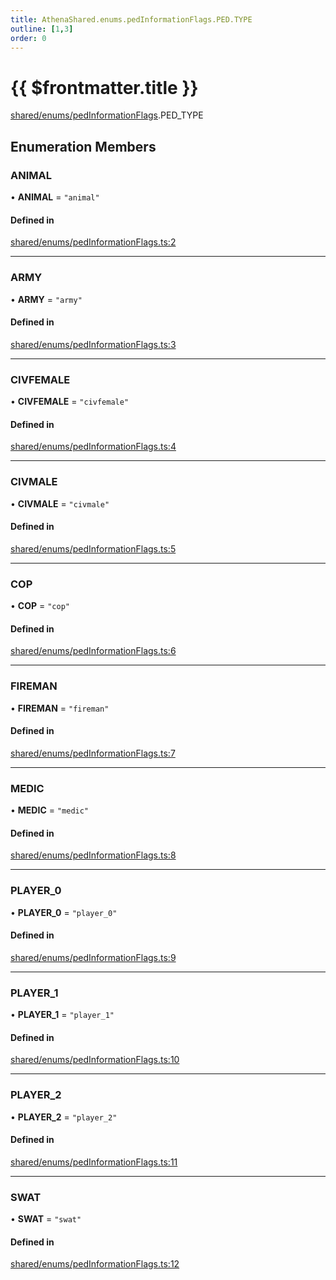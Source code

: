 ```yaml
---
title: AthenaShared.enums.pedInformationFlags.PED.TYPE
outline: [1,3]
order: 0
---
```


# {{ $frontmatter.title }}


[shared/enums/pedInformationFlags](../modules/shared_enums_pedInformationFlags.md).PED_TYPE

## Enumeration Members

### ANIMAL

• **ANIMAL** = ``"animal"``

#### Defined in

[shared/enums/pedInformationFlags.ts:2](https://github.com/Stuyk/altv-athena/blob/6d21f39/src/core/shared/enums/pedInformationFlags.ts#L2)

___

### ARMY

• **ARMY** = ``"army"``

#### Defined in

[shared/enums/pedInformationFlags.ts:3](https://github.com/Stuyk/altv-athena/blob/6d21f39/src/core/shared/enums/pedInformationFlags.ts#L3)

___

### CIVFEMALE

• **CIVFEMALE** = ``"civfemale"``

#### Defined in

[shared/enums/pedInformationFlags.ts:4](https://github.com/Stuyk/altv-athena/blob/6d21f39/src/core/shared/enums/pedInformationFlags.ts#L4)

___

### CIVMALE

• **CIVMALE** = ``"civmale"``

#### Defined in

[shared/enums/pedInformationFlags.ts:5](https://github.com/Stuyk/altv-athena/blob/6d21f39/src/core/shared/enums/pedInformationFlags.ts#L5)

___

### COP

• **COP** = ``"cop"``

#### Defined in

[shared/enums/pedInformationFlags.ts:6](https://github.com/Stuyk/altv-athena/blob/6d21f39/src/core/shared/enums/pedInformationFlags.ts#L6)

___

### FIREMAN

• **FIREMAN** = ``"fireman"``

#### Defined in

[shared/enums/pedInformationFlags.ts:7](https://github.com/Stuyk/altv-athena/blob/6d21f39/src/core/shared/enums/pedInformationFlags.ts#L7)

___

### MEDIC

• **MEDIC** = ``"medic"``

#### Defined in

[shared/enums/pedInformationFlags.ts:8](https://github.com/Stuyk/altv-athena/blob/6d21f39/src/core/shared/enums/pedInformationFlags.ts#L8)

___

### PLAYER\_0

• **PLAYER\_0** = ``"player_0"``

#### Defined in

[shared/enums/pedInformationFlags.ts:9](https://github.com/Stuyk/altv-athena/blob/6d21f39/src/core/shared/enums/pedInformationFlags.ts#L9)

___

### PLAYER\_1

• **PLAYER\_1** = ``"player_1"``

#### Defined in

[shared/enums/pedInformationFlags.ts:10](https://github.com/Stuyk/altv-athena/blob/6d21f39/src/core/shared/enums/pedInformationFlags.ts#L10)

___

### PLAYER\_2

• **PLAYER\_2** = ``"player_2"``

#### Defined in

[shared/enums/pedInformationFlags.ts:11](https://github.com/Stuyk/altv-athena/blob/6d21f39/src/core/shared/enums/pedInformationFlags.ts#L11)

___

### SWAT

• **SWAT** = ``"swat"``

#### Defined in

[shared/enums/pedInformationFlags.ts:12](https://github.com/Stuyk/altv-athena/blob/6d21f39/src/core/shared/enums/pedInformationFlags.ts#L12)
